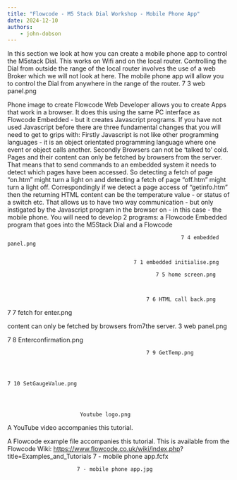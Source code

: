 ```yaml
---
title: "Flowcode - M5 Stack Dial Workshop - Mobile Phone App"
date: 2024-12-10
authors:
    - john-dobson
---
```


In this section we look at how you can create a mobile phone
app to control the M5stack Dial. This works on Wifi and on the
local router. Controlling the Dial from outside the range of the
local router involves the use of a web Broker which we will not
look at here.
The mobile phone app will allow you to control the Dial from
anywhere in the range of the router. 7 3 web panel.png



Phone image to create
Flowcode Web Developer allows you to create Apps that work
in a browser. It does this using the same PC interface as
Flowcode Embedded - but it creates Javascript programs.
If you have not used Javascript before there are three
fundamental changes that you will need to get to grips with:
Firstly Javascript is not like other programming languages - it
   is an object orientated programming language where one
   event or object calls another.
Secondly Browsers can not be ‘talked to’ cold. Pages and their
  content can only be fetched by browsers from the server.
  That means that to send commands to an embedded system
  it needs to detect which pages have been accessed. So
  detecting a fetch of page “on.htm” might turn a light on and
  detecting a fetch of page “off.htm” might turn a light off.
  Correspondingly if we detect a page access of “getinfo.htm”
  then the returning HTML content can be the temperature
  value - or status of a switch etc. That allows us to have two
  way communication - but only instigated by the Javascript
  program in the browser on - in this case - the mobile phone.
You will need to develop 2 programs: a Flowcode Embedded
  program that goes into the M5Stack Dial and a Flowcode



                                                           7 4 embedded panel.png


                                            7 1 embedded initialise.png

                                                   7 5 home screen.png



                                                7 6 HTML call back.png




  7 7 fetch for enter.png


  content can only be fetched by browsers from7the                 server.
                                                            3 web panel.png


   7 8 Enterconfirmation.png



                                                7 9 GetTemp.png




    7 10 SetGaugeValue.png




                           Youtube logo.png




A YouTube video accompanies this tutorial.




A Flowcode example file accompanies this tutorial. This is
available from the Flowcode Wiki:
https://www.flowcode.co.uk/wiki/index.php?
title=Examples_and_Tutorials
7 - mobile phone app.fcfx


                          7 - mobile phone app.jpg
